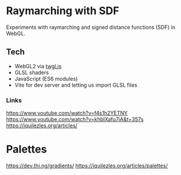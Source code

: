# Raymarching with SDF

Experiments with raymarching and signed distance functions (SDF) in WebGL.

## Tech

- WebGL2 via [twgl.js](www.twgljs.org)
- GLSL shaders
- JavaScript (ES6 modules)
- Vite for dev server and letting us import GLSL files

### Links

https://www.youtube.com/watch?v=f4s1h2YETNY
https://www.youtube.com/watch?v=khblXafu7iA&t=357s
https://iquilezles.org/articles/

# Palettes

https://dev.thi.ng/gradients/
https://iquilezles.org/articles/palettes/

